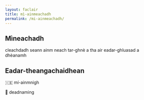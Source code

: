 ```yaml
---
layout: faclair
title: mì-ainmeachadh
permalink: /mi-ainmeachadh/
---
```


## Mìneachadh

cleachdadh seann ainm neach tar-ghnè a tha air eadar-ghluasad a dhèanamh

## Eadar-theangachaidhean

&#x1f1ee;&#x1f1ea; mí-ainmnigh

&#x1f3f4;&#xe0067;&#xe0062;&#xe0065;&#xe006e;&#xe0067;&#xe007f; deadnaming